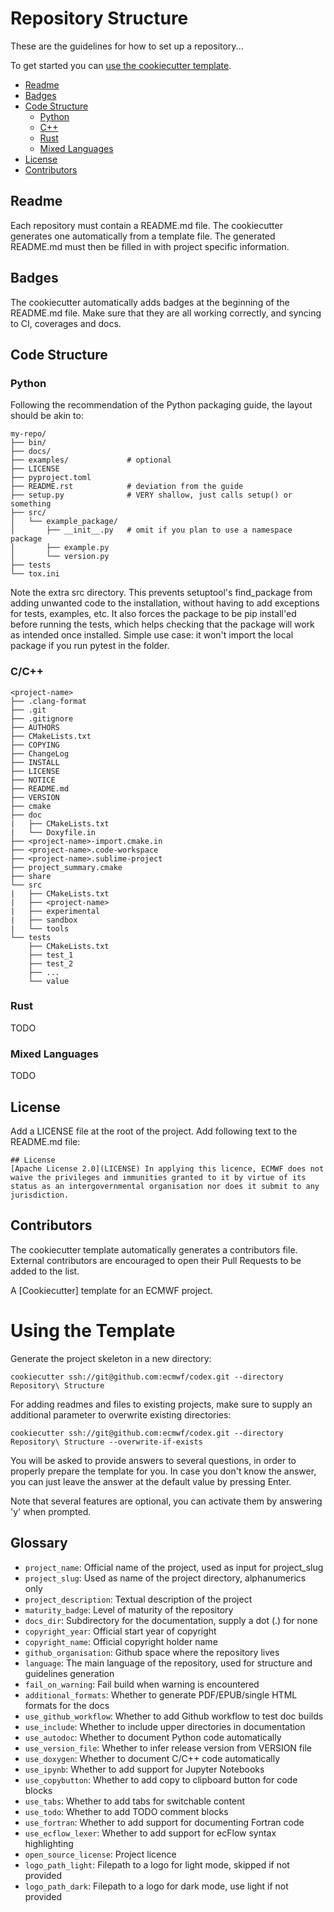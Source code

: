 # Repository Structure

These are the guidelines for how to set up a repository...

To get started you can [use the cookiecutter template](#UsingtheTemplate).

- [Readme](#Readme)
- [Badges](#Badges)
- [Code Structure](#code-structure)
    - [Python](#python)
    - [C++](#c++)
    - [Rust](#Rust)
    - [Mixed Languages](#mixed-languages)
- [License](#License)
- [Contributors](#Contributors)

## Readme
Each repository must contain a README.md file. The cookiecutter generates one automatically from a template file. The generated README.md must then be filled in with project specific information.

## Badges

The cookiecutter automatically adds badges at the beginning of the README.md file. Make sure that they are all working correctly, and syncing to CI, coverages and docs.

## Code Structure

### Python
Following the recommendation of the Python packaging guide, the layout should be akin to:

```
my-repo/
├── bin/
├── docs/ 
├── examples/             # optional
├── LICENSE
├── pyproject.toml
├── README.rst            # deviation from the guide
├── setup.py              # VERY shallow, just calls setup() or something
├── src/
│   └── example_package/
│       ├── __init__.py   # omit if you plan to use a namespace package
│       ├── example.py
│       └── version.py
├── tests 
└── tox.ini 
```

Note the extra src directory. This prevents setuptool's find_package from adding unwanted code to the installation, without having to add exceptions for tests, examples, etc. It also forces the package to be pip install'ed before running the tests, which helps checking that the package will work as intended once installed. Simple use case: it won't import the local package if you run pytest in the folder.

### C/C++

```
<project-name>
├── .clang-format
├── .git
├── .gitignore
├── AUTHORS
├── CMakeLists.txt
├── COPYING
├── ChangeLog
├── INSTALL
├── LICENSE
├── NOTICE
├── README.md
├── VERSION
├── cmake
├── doc
|   ├── CMakeLists.txt
|   └── Doxyfile.in
├── <project-name>-import.cmake.in
├── <project-name>.code-workspace
├── <project-name>.sublime-project
├── project_summary.cmake
├── share
└── src
|   ├── CMakeLists.txt
|   ├── <project-name>
|   ├── experimental
|   ├── sandbox
|   └── tools
└── tests
    ├── CMakeLists.txt
    ├── test_1
    ├── test_2
    ├── ...
    └── value
```


### Rust
TODO

### Mixed Languages
TODO

## License
Add a LICENSE file at the root of the project. Add following text to the README.md file:

```
## License
[Apache License 2.0](LICENSE) In applying this licence, ECMWF does not waive the privileges and immunities granted to it by virtue of its status as an intergovernmental organisation nor does it submit to any jurisdiction.
```

## Contributors
The cookiecutter template automatically generates a contributors file. External contributors are encouraged to open their Pull Requests to be added to the list.


A [Cookiecutter] template for an ECMWF project.

# Using the Template

Generate the project skeleton in a new directory:

    cookiecutter ssh://git@github.com:ecmwf/codex.git --directory Repository\ Structure

For adding readmes and files to existing projects, make sure to supply an additional parameter to overwrite existing directories:

    cookiecutter ssh://git@github.com:ecmwf/codex.git --directory Repository\ Structure --overwrite-if-exists

You will be asked to provide answers to several questions, in order to properly prepare the template for you. In case you don't know the answer, you can just leave the answer at the default value by pressing Enter.

Note that several features are optional, you can activate them by answering 'y' when prompted.

## Glossary

* `project_name`: Official name of the project, used as input for project_slug
* `project_slug`: Used as name of the project directory, alphanumerics only
* `project_description`: Textual description of the project
* `maturity_badge`: Level of maturity of the repository
* `docs_dir`: Subdirectory for the documentation, supply a dot (.) for none
* `copyright_year`: Official start year of copyright
* `copyright_name`: Official copyright holder name
* `github_organisation`: Github space where the repository lives
* `language`: The main language of the repository, used for structure and guidelines generation
* `fail_on_warning`: Fail build when warning is encountered
* `additional_formats`: Whether to generate PDF/EPUB/single HTML formats for the docs
* `use_github_workflow`: Whether to add Github workflow to test doc builds
* `use_include`: Whether to include upper directories in documentation
* `use_autodoc`: Whether to document Python code automatically
* `use_version_file`: Whether to infer release version from VERSION file
* `use_doxygen`: Whether to document C/C++ code automatically
* `use_ipynb`: Whether to add support for Jupyter Notebooks
* `use_copybutton`: Whether to add copy to clipboard button for code blocks
* `use_tabs`: Whether to add tabs for switchable content
* `use_todo`: Whether to add TODO comment blocks
* `use_fortran`: Whether to add support for documenting Fortran code
* `use_ecflow_lexer`: Whether to add support for ecFlow syntax highlighting
* `open_source_license`: Project licence
* `logo_path_light`: Filepath to a logo for light mode, skipped if not provided
* `logo_path_dark`: Filepath to a logo for dark mode, use light if not provided
